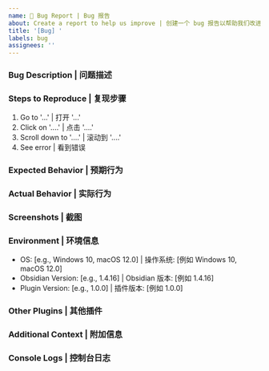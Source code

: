 ```yaml
---
name: 🐛 Bug Report | Bug 报告
about: Create a report to help us improve | 创建一个 bug 报告以帮助我们改进
title: '[Bug] '
labels: bug
assignees: ''
---
```


### Bug Description | 问题描述
<!-- A clear and concise description of what the bug is | 清晰简洁地描述这个 bug 是什么 -->

### Steps to Reproduce | 复现步骤
<!-- Steps to reproduce the behavior | 详细描述如何复现这个问题 -->
1. Go to '...' | 打开 '...'
2. Click on '....' | 点击 '....'
3. Scroll down to '....' | 滚动到 '....'
4. See error | 看到错误

### Expected Behavior | 预期行为
<!-- A clear and concise description of what you expected to happen | 清晰简洁地描述你期望发生的事情 -->

### Actual Behavior | 实际行为
<!-- A clear and concise description of what actually happened | 清晰简洁地描述实际发生的事情 -->

### Screenshots | 截图
<!-- If applicable, add screenshots to help explain your problem | 如果适用，添加截图以帮助解释你的问题 -->

### Environment | 环境信息
- OS: [e.g., Windows 10, macOS 12.0] | 操作系统: [例如 Windows 10, macOS 12.0]
- Obsidian Version: [e.g., 1.4.16] | Obsidian 版本: [例如 1.4.16]
- Plugin Version: [e.g., 1.0.0] | 插件版本: [例如 1.0.0]

### Other Plugins | 其他插件
<!-- List enabled plugins, especially those that might be related to this issue | 列出已启用的其他插件，特别是可能与此问题相关的插件 -->

### Additional Context | 附加信息
<!-- Add any other context about the problem here | 添加关于这个问题的任何其他上下文信息 -->

### Console Logs | 控制台日志
<!-- If applicable, provide relevant console logs | 如果适用，请提供相关的控制台日志 -->